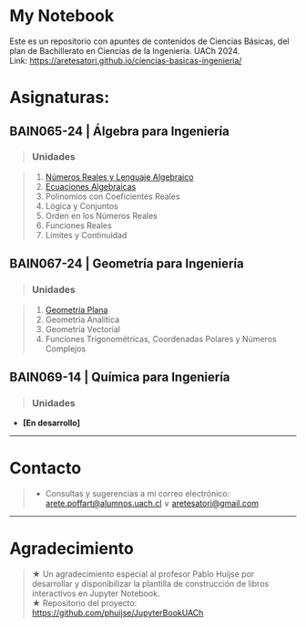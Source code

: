 # My Notebook

Este es un repositorio con apuntes de contenidos de Ciencias Básicas, del plan de Bachillerato en Ciencias de la Ingeniería. UACh 2024.  
Link: https://aretesatori.github.io/ciencias-basicas-ingenieria/

# Asignaturas:

## BAIN065-24 | Álgebra para Ingeniería

> ### Unidades

> 1. [Números Reales y Lenguaje Algebraico](https://aretesatori.github.io/ciencias-basicas-ingenieria/books/BAIN065-24/1_BAIN065-24.html)
> 2. [Ecuaciones Algebraicas](https://aretesatori.github.io/ciencias-basicas-ingenieria/books/BAIN065-24/2_BAIN065-24.html)
> 3. Polinomios con Coeficientes Reales
> 4. Lógica y Conjuntos
> 5. Orden en los Números Reales
> 6. Funciones Reales
> 7. Límites y Continuidad

## BAIN067-24 | Geometría para Ingeniería

> ### Unidades

> 1. [Geometría Plana](#)
> 2. Geometría Analítica
> 3. Geometría Vectorial
> 4. Funciones Trigonométricas, Coordenadas Polares y Números Complejos

## BAIN069-14 | Química para Ingeniería

> ### Unidades

- **\[En desarrollo\]**

---
# Contacto

> * Consultas y sugerencias a mi correo electrónico:  
> [arete.poffart@alumnos.uach.cl](mailto:arete.poffart@alumnos.uach.cl) $\vee$ [aretesatori@gmail.com](mailto:aretesatori@gmail.com)
 
---
# Agradecimiento
> $\bigstar$ Un agradecimiento especial al profesor Pablo Huijse por desarrollar y disponibilizar la plantilla de construcción de libros interactivos en Jupyter Notebook.  
> $\bigstar$ Repositorio del proyecto: https://github.com/phuijse/JupyterBookUACh  